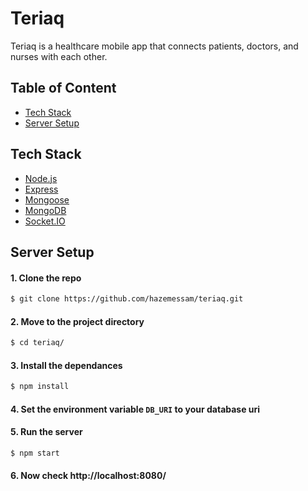 # Teriaq
Teriaq is a healthcare mobile app that connects patients, doctors, and nurses with each other.

## Table of Content
- [Tech Stack](#tech-stack)
- [Server Setup](#server-setup)

## Tech Stack
- [Node.js](https://nodejs.org/en/)
- [Express](https://expressjs.com/)
- [Mongoose](https://mongoosejs.com/)
- [MongoDB](https://www.mongodb.com/)
- [Socket.IO](https://socket.io/)

## Server Setup
#### 1. Clone the repo
```bash
$ git clone https://github.com/hazemessam/teriaq.git
```

#### 2. Move to the project directory
```bash
$ cd teriaq/
```

#### 3. Install the dependances
```bash
$ npm install
```

#### 4. Set the environment variable `DB_URI` to your database uri

#### 5. Run the server
```bash
$ npm start
```

#### 6. Now check http://localhost:8080/

